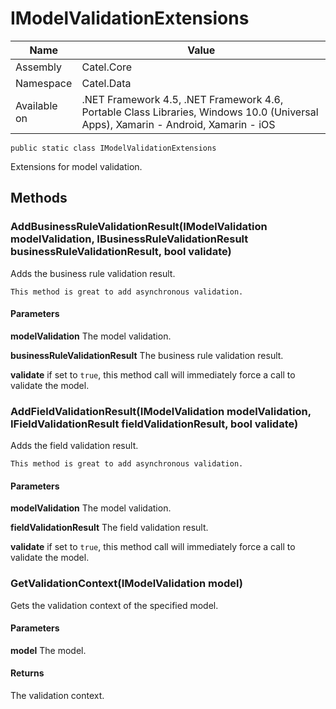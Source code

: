 

# IModelValidationExtensions

Name|Value
---|---
Assembly|Catel.Core
Namespace|Catel.Data
Available on|.NET Framework 4.5, .NET Framework 4.6, Portable Class Libraries, Windows 10.0 (Universal Apps), Xamarin - Android, Xamarin - iOS

```
public static class IModelValidationExtensions
```

Extensions for model validation.



## Methods

### AddBusinessRuleValidationResult(IModelValidation modelValidation, IBusinessRuleValidationResult businessRuleValidationResult, bool validate)

Adds the business rule validation result.
    


    This method is great to add asynchronous validation.

#### Parameters

**modelValidation**
The model validation.

**businessRuleValidationResult**
The business rule validation result.

**validate**
if set to ```true```, this method call will immediately force a call to validate the model.



### AddFieldValidationResult(IModelValidation modelValidation, IFieldValidationResult fieldValidationResult, bool validate)

Adds the field validation result.
    


    This method is great to add asynchronous validation.

#### Parameters

**modelValidation**
The model validation.

**fieldValidationResult**
The field validation result.

**validate**
if set to ```true```, this method call will immediately force a call to validate the model.



### GetValidationContext(IModelValidation model)

Gets the validation context of the specified model.

#### Parameters

**model**
The model.

#### Returns

The validation context.



